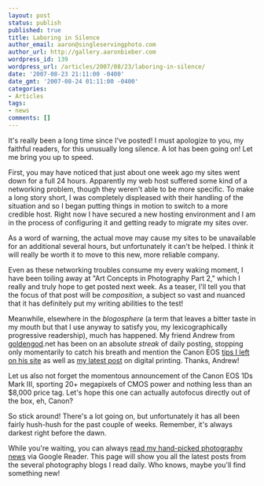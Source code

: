 ```yaml
---
layout: post
status: publish
published: true
title: Laboring in Silence
author_email: aaron@singleservingphoto.com
author_url: http://gallery.aaronbieber.com
wordpress_id: 139
wordpress_url: /articles/2007/08/23/laboring-in-silence/
date: '2007-08-23 21:11:00 -0400'
date_gmt: '2007-08-24 01:11:00 -0400'
categories:
- Articles
tags:
- news
comments: []
---
```

It's really been a long time since I've posted! I must apologize to you,
my faithful readers, for this unusually long silence. A lot has been
going on! Let me bring you up to speed.

First, you may have noticed that just about one week ago my sites went
down for a full 24 hours. Apparently my web host suffered some kind of a
networking problem, though they weren't able to be more specific. To
make a long story short, I was completely displeased with their handling
of the situation and so I began putting things in motion to switch to a
more credible host. Right now I have secured a new hosting environment
and I am in the process of configuring it and getting ready to migrate
my sites over.

As a word of warning, the actual move may cause my sites to be
unavailable for an additional several hours, but unfortunately it can't
be helped. I think it will really be worth it to move to this new, more
reliable company.

Even as these networking troubles consume my every waking moment, I have
been toiling away at "Art Concepts in Photography Part 2," which I
really and truly hope to get posted next week. As a teaser, I'll tell
you that the focus of that post will be _composition_, a subject so
vast and nuanced that it has definitely put my writing abilities to the
test!

Meanwhile, elsewhere in the _blogosphere_ (a term that leaves a bitter
taste in my mouth but that I use anyway to satisfy you, my
lexicographically progressive readership), much has happened. My friend
Andrew from [goldengod](http://www.goldengod).net has been on an absolute
_streak_ of daily posting, stopping only momentarily to catch his
breath and mention the Canon EOS [tips I left on his
site](http://www.goldengod.net/2007/08/12/your-best-camera-specific-photography-tips/)
as well as [my latest
post](http://www.goldengod.net/2007/08/22/link-roundup-headless-chicken-edition/)
on digital printing. Thanks, Andrew!

Let us also not forget the momentous announcement of the Canon EOS 1Ds
Mark III, sporting 20+ megapixels of CMOS power and nothing less than an
$8,000 price tag. Let's hope this one can actually autofocus directly
out of the box, eh, Canon?

So stick around! There's a lot going on, but unfortunately it has all
been fairly hush-hush for the past couple of weeks. Remember, it's
always darkest right before the dawn.

While you're waiting, you can always [read my hand-picked photography
news](http://www.google.com/reader/shared/user/15563285598058491045/label/photography)
via Google Reader. This page will show you all the latest posts from the
several photography blogs I read daily. Who knows, maybe you'll find
something new!
